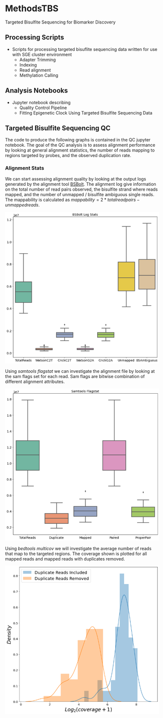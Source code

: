 # MethodsTBS

Targeted Bisulfite Sequencing for Biomarker Discovery

## Processing Scripts

- Scripts for processing targeted bisuflite sequencing data written for use with SGE cluster environment
  - Adapter Trimming
  - Indexing
  - Read alignment
  - Methylation Calling

## Analysis Notebooks

- Jupyter notebook describing
  - Quality Control Pipeline
  - Fitting Epigenetic Clock Using Targeted Bisulfite Sequencing Data

## Targeted Bisulfite Sequencing QC

The code to produce the following graphs is contained in the QC jupyter notebook. The goal of the QC analysis is to
assess alignment performance by looking at general alignment statistics, the number of reads mapping to regions
targeted by probes, and the observed duplication rate.

### Alignment Stats

We can start assessing alignment quality by looking at the output logs generated by the alignment tool
[BSBolt](https://bsbolt.readthedocs.io/en/latest/). The alignment log give information on the total number of read pairs
observed, the bisulfite strand where reads mapped, and the number of unmapped / bisulfite ambiguous single reads. The
mappability is calculated as $mappability = 2 * total read pairs - unmapped reads$.

![png](imgs/bsb_alignment_log_stats.png)

Using *samtools flagstat* we can investigate the alignment file by looking at the sam flags set for each read. Sam flags
are bitwise combination of different alignment attributes.

![png](imgs/sam_flagstat.png)

Using *bedtools multicov* we will investigate the average number of reads that map to the targeted regions. The coverage
shown is plotted for all mapped reads and mapped reads with duplicates removed.

![png](imgs/bedtools_multicov.png)
